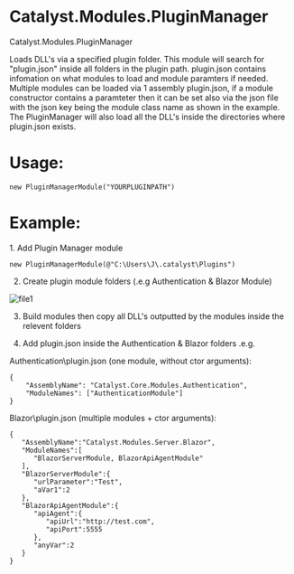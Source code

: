 # Catalyst.Modules.PluginManager
Catalyst.Modules.PluginManager

Loads DLL's via a specified plugin folder. This module will search for "plugin.json" inside all folders in the plugin path. plugin.json
contains infomation on what modules to load and module paramters if needed. Multiple modules can be loaded via 1 assembly plugin.json, if a module 
constructor contains a paramteter then it can be set also via the json file with the json key being the module class name 
as shown in the example. The PluginManager will also load all the DLL's inside the directories where plugin.json exists.

<h1>Usage:</h1>

~~~
new PluginManagerModule("YOURPLUGINPATH")
~~~

<h1>Example:</h1>
1. Add Plugin Manager module 

~~~
new PluginManagerModule(@"C:\Users\J\.catalyst\Plugins")
~~~


2. Create plugin module folders (.e.g Authentication & Blazor Module)

![file1]


3. Build modules then copy all DLL's outputted by the modules inside the relevent folders


4. Add plugin.json inside the Authentication & Blazor folders
.e.g.

Authentication\plugin.json (one module, without ctor arguments):
~~~
{
	"AssemblyName": "Catalyst.Core.Modules.Authentication",
	"ModuleNames": ["AuthenticationModule"]
}
~~~

Blazor\plugin.json (multiple modules + ctor arguments):
~~~
{ 
   "AssemblyName":"Catalyst.Modules.Server.Blazor",
   "ModuleNames":[ 
      "BlazorServerModule, BlazorApiAgentModule"
   ],
   "BlazorServerModule":{ 
      "urlParameter":"Test",
      "aVar1":2
   },
   "BlazorApiAgentModule":{ 
      "apiAgent":{ 
         "apiUrl":"http://test.com",
         "apiPort":5555
      },
      "anyVar":2
   }
}
~~~

[file1]: https://i.imgur.com/6yjn2V8.png
